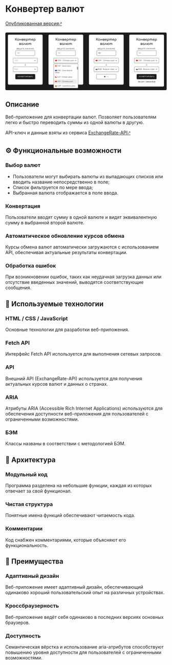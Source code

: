 # Конвертер валют
[Опубликованная версия🡕](https://eslichtne-currency-converter.netlify.app/)

![Скриншот веб-приложения](image/docs/screenshot.png)
## Описание 
Веб-приложение для конвертации валют. Позволяет пользователям легко и быстро переводить суммы из одной валюты в другую.

API-ключ и данные взяты из сервиса [ExchangeRate-API🡕](https://app.exchangerate-api.com/dashboard)
## :gear: Функциональные возможности
### **Выбор валют**
- Пользователи могут выбирать валюты из выпадающих списков или вводить название непосредственно в поле;
- Список фильтруется по мере ввода;
- Выбранная валюта отображается в поле ввода.
### **Конвертация** 
Пользователи вводят сумму в одной валюте и видят эквивалентную сумму в выбранной второй валюте.
### **Автоматическое обновление курсов обмена** 
Курсы обмена валют автоматически загружаются с использованием API, обеспечивая актуальные результаты конвертации.
### **Обработка ошибок** 
При возникновении ошибок, таких как неудачная загрузка данных или отсутствие введенных значений, выводятся соответствующие сообщения.
## :crystal_ball: Используемые технологии
### **HTML / CSS / JavaScript** 
Основные технологии для разработки веб-приложения.
### **Fetch API** 
Интерфейс Fetch API используется для выполнения сетевых запросов.
### **API** 
Внешний API (ExchangeRate-API) используется для получения актуальных курсов валют и данных о странах.
### **ARIA** 
Атрибуты ARIA (Accessible Rich Internet Applications) используются для обеспечения доступности веб-приложения для пользователей с ограниченными возможностями.
### **БЭМ**
Классы названы в соответствии с методологией БЭМ.
## :game_die: Архитектура
### **Модульный код**
Программа разделена на небольшие функции, каждая из которых отвечает за свой функционал.
### **Чистая структура**
Понятные имена функций обеспечивают читаемость кода.
### **Комментарии**
Код снабжен комментариями, которые объясняют его функциональность.
## :star2: Преимущества
### **Адаптивный дизайн** 
Веб-приложение имеет адаптивный дизайн, обеспечивающий одинаково хороший пользовательский опыт на различных устройствах.
### **Кроссбраузерность** 
Веб-приложение ведёт себя одинаково в последних версиях основных браузеров.
### **Доступность** 
Семантическая вёрстка и использование aria-атрибутов способствуют повышению уровня доступности для пользователей с ограниченными возможностями.
